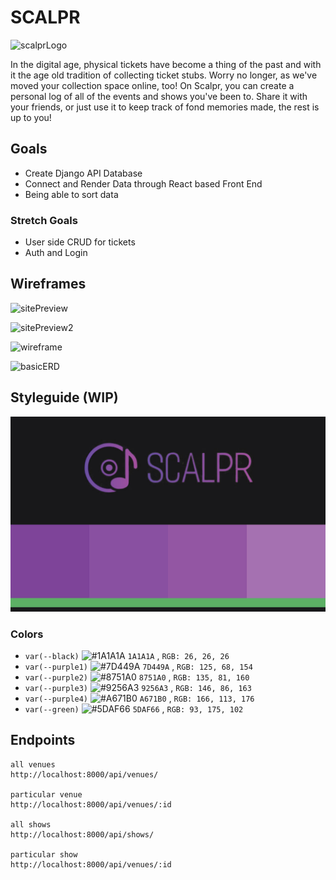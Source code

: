 # SCALPR

![scalprLogo](https://cdn.discordapp.com/attachments/874654004213317705/1054215481227218944/265EDBC5-006A-4871-A09B-08D0E0B7BFED_4_5005_c.jpeg)

In the digital age, physical tickets have become a thing of the past and with it the age old tradition of collecting ticket stubs. Worry no longer, as we've moved your collection space online, too! On Scalpr, you can create a personal log of all of the events and shows you've been to. Share it with your friends, or just use it to keep track of fond memories made, the rest is up to you!

## Goals

 - Create Django API Database
 - Connect and Render Data through React based Front End
 - Being able to sort data

### Stretch Goals

- User side CRUD for tickets
- Auth and Login

## Wireframes

![sitePreview](https://cdn.discordapp.com/attachments/874654004213317705/1054216547150860368/434C71D3-D390-4F8A-8EC8-B894C91D745A.jpeg)

![sitePreview2](https://cdn.discordapp.com/attachments/874654004213317705/1054216547347996682/5ED9D8F2-4704-404D-9456-0E07425E6598.jpeg)

![wireframe](https://cdn.discordapp.com/attachments/874654004213317705/1054216547532537856/B40DA6A4-C192-44A1-A83C-F0A1760D8130.jpeg)

![basicERD](https://cdn.discordapp.com/attachments/874654004213317705/1054216547742257263/54F21B00-8261-4C9C-8E35-59EC71114941.jpeg)

## Styleguide (WIP)

![proposedStyles](./readmeAssets/scalpr_styles.jpg)

### Colors

- `var(--black)`
![#1A1A1A](https://placehold.co/15x15/1A1A1A/1A1A1A.png) `1A1A1A` , `RGB: 26, 26, 26`
- `var(--purple1)`
![#7D449A](https://placehold.co/15x15/7D449A/7D449A.png) `7D449A` , `RGB: 125, 68, 154`
- `var(--purple2)`
![#8751A0](https://placehold.co/15x15/8751A0/8751A0.png) `8751A0` , `RGB: 135, 81, 160`
- `var(--purple3)`
![#9256A3](https://placehold.co/15x15/9256A3/9256A3.png) `9256A3` , `RGB: 146, 86, 163`
- `var(--purple4)`
![#A671B0](https://placehold.co/15x15/A671B0/A671B0.png) `A671B0` , `RGB: 166, 113, 176`
- `var(--green)`
![#5DAF66](https://placehold.co/15x15/5DAF66/5DAF66.png) `5DAF66` , `RGB: 93, 175, 102`

## Endpoints

```
all venues
http://localhost:8000/api/venues/

particular venue
http://localhost:8000/api/venues/:id

all shows
http://localhost:8000/api/shows/

particular show
http://localhost:8000/api/venues/:id
```



